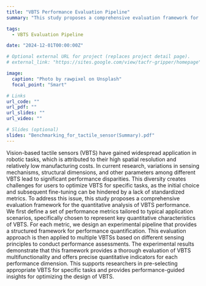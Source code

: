 ```yaml
---
title: "VBTS Performance Evaluation Pipeline"
summary: "This study proposes a comprehensive evaluation framework for quantitatively analyzing VBTS performance, addressing challenges from varying sensing mechanisms and structures. We define key performance metrics relevant to application scenarios and design an experimental pipeline for structured assessment. Applying this framework to multiple VBTSs demonstrates its effectiveness in evaluating multifunctionality and providing precise quantitative indicators. This helps researchers select suitable VBTSs and optimize their design for specific tasks."

tags:
  - VBTS Evaluation Pipeline

date: "2024-12-01T00:00:00Z"

# Optional external URL for project (replaces project detail page).
# external_link: "https://sites.google.com/view/tacfr-gripper/homepage"

image:
  caption: "Photo by rawpixel on Unsplash"
  focal_point: "Smart"

# Links
url_code: ""
url_pdf: ""
url_slides: ""
url_video: ""

# Slides (optional)
slides: "Benchmarking_for_tactile_sensor(Summary).pdf"
---
```


Vision-based tactile sensors (VBTS) have gained widespread application in robotic tasks, which is attributed to their high spatial resolution and relatively low manufacturing costs. In current research, variations in sensing mechanisms, structural dimensions, and other parameters among different VBTS lead to significant performance disparities. This diversity creates challenges for users to optimize VBTS for specific tasks, as the initial choice and subsequent fine-tuning can be hindered by a lack of standardized metrics. To address this issue, this study proposes a comprehensive evaluation framework for the quantitative analysis of VBTS performance. We first define a set of performance metrics tailored to typical application scenarios, specifically chosen to represent key quantitative characteristics of VBTS. For each metric, we design an experimental pipeline that provides a structured framework for performance quantification. This evaluation approach is then applied to multiple VBTSs based on different sensing principles to conduct performance assessments. The experimental results demonstrate that this framework provides a thorough evaluation of VBTS multifunctionality and offers precise quantitative indicators for each performance dimension. This supports researchers in pre-selecting appropriate VBTS for specific tasks and provides performance-guided insights for optimizing the design of VBTS.

